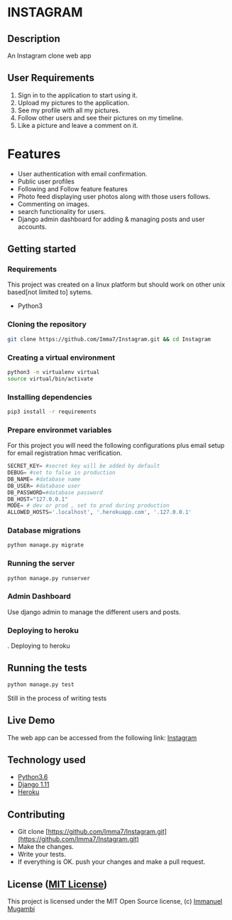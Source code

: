 # INSTAGRAM

## Description
An Instagram clone web app

## User Requirements
1. Sign in to the application to start using it.
2. Upload my pictures to the application.
3. See my profile with all my pictures.
4. Follow other users and see their pictures on my timeline.
5. Like a picture and leave a comment on it.

# Features
* User authentication with email confirmation.
* Public user profiles
* Following and Follow feature features
* Photo feed displaying user photos along with those users follows.
* Commenting on images.
* search functionality for users.
* Django admin dashboard for adding & managing posts and user accounts.

## Getting started

### Requirements
This project was created on a linux platform but should work on other unix based[not limited to] sytems.
* Python3

### Cloning the repository
```bash
git clone https://github.com/Imma7/Instagram.git && cd Instagram
```

### Creating a virtual environment

```bash
python3 -m virtualenv virtual
source virtual/bin/activate
```
### Installing dependencies
```bash
pip3 install -r requirements
```

### Prepare environmet variables
For this project you will need the following configurations plus email setup for email registration hmac verification.
```python
SECRET_KEY= #secret key will be added by default
DEBUG= #set to false in production
DB_NAME= #database name
DB_USER= #database user
DB_PASSWORD=#database password
DB_HOST="127.0.0.1"
MODE= # dev or prod , set to prod during production
ALLOWED_HOSTS='.localhost', '.herokuapp.com', '.127.0.0.1'
```

### Database migrations

```bash
python manage.py migrate
```

### Running the server 
```bash
python manage.py runserver
```

### Admin Dashboard
Use django admin to manage the different users and posts.

### Deploying to heroku
. Deploying to heroku

## Running the tests
```bash
python manage.py test
```
Still in the process of writing tests

## Live Demo

The web app can be accessed from the following link: 
[Instagram](https://instaclonewars.herokuapp.com/)

## Technology used

* [Python3.6](https://www.python.org/)
* [Django 1.11](https://www.djangoproject.com/)
* [Heroku](https://heroku.com)

## Contributing

- Git clone [https://github.com/Imma7/Instagram.git](https://github.com/Imma7/Instagram.git) 
- Make the changes.
- Write your tests.
- If everything is OK. push your changes and make a pull request.

## License ([MIT License](http://choosealicense.com/licenses/mit/))
This project is licensed under the MIT Open Source license, (c) [Immanuel Mugambi](https://github.com/Imma7)